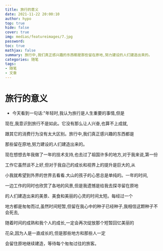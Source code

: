 ```yaml
---
title: 旅行的意义
date: 2021-11-22 20:00:10
author: hypo
top: true
hide: false
cover: true
img: medias/featureimages/7.jpg
password:
toc: true
mathjax: false
summary: 旅行中,我们真正感兴趣的东西都是那些留在原地,努力建设的人们建造出来的。
categories: 随笔
tags:
- 随笔
- 文章
---
```


# 旅行的意义

- 今天看到一句话:"年轻时,我认为旅行是人生重要的事情,但是

现在,我意识到旅行不是如此。它没有那么让人兴奋,也算不上成就,

跟其它的消费行为没有太大区别。旅行中,我们真正感兴趣的东西都是

那些留在原地,努力建设的人们建造出来的。

现在想想去年我做了一年的技术支持,也去过了祖国许多的地方,对于我来说,第一份

工作它虽然谈不上好,但对于我自己的成长和视界上的提升是巨大的,从

小我就希望到外界的世界去看看.大山的孩子的心思总是单纯的。一年的时间,

一边工作的同时也欣赏了各地的风景,但是我遗憾是给我去探寻留在原地

的人们建造出来的美景、美食和美丽的心灵的时间太短。每经过一个

地方都是匆匆而过,虽然时间短暂,但留在我心中的种子已经种子,我相信这颗种子不会死去,

随着时间的成熟和我个人的成长,一定会再次绽放那个短暂回忆美丽的

花朵,因为人是一直成长的,但是那些地方和那些人一定

会留住原地继续建造，等待每个匆匆过往的旅客。

